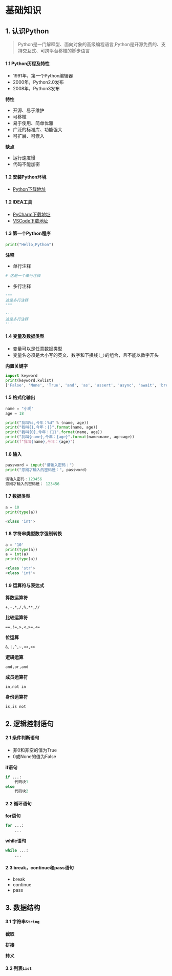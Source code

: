 # 基础知识

## 1. 认识Python

> Python是一门解释型、面向对象的高级编程语言,Python是开源免费的、支持交互式、可跨平台移植的脚步语言

#### 1.1 Python历程及特性

* 1991年，第一个Python编辑器
* 2000年，Python2.0发布
* 2008年，Python3发布

**特性**

- 开源、易于维护
- 可移植
- 易于使用、简单优雅
- 广泛的标准库、功能强大
- 可扩展、可嵌入

**缺点**

- 运行速度慢
- 代码不能加密

#### 1.2 安装Python环境

* [Python下载地址](https://www.python.org/downloads/)

#### 1.2 IDEA工具

* [PyCharm下载地址](https://www.jetbrains.com/pycharm/download/)
* [VSCode下载地址](https://code.visualstudio.com/Download)


#### 1.3 第一个Python程序

```python
print("Hello,Python")
```

**注释**

* 单行注释

```python
# 这是一个单行注释
```

* 多行注释

```python
"""
这是多行注释
"""

'''
这是多行注释
'''

```

#### 1.4 变量及数据类型

- 变量可以是任意数据类型
- 变量名必须是大小写的英文、数字和下换线`(_)`的组合，且不能以数字开头

**内置关键字**

```python
import keyword
print(keyword.kwlist)
['False', 'None', 'True', 'and', 'as', 'assert', 'async', 'await', 'break', 'class', 'continue', 'def', 'del', 'elif', 'else', 'except', 'finally', 'for', 'from', 'global', 'if', 'import', 'in', 'is', 'lambda', 'nonlocal', 'not', 'or', 'pass', 'raise', 'return', 'try', 'while', 'with', 'yield']
```


#### 1.5 格式化输出

```python
name = "小明"
age = 18

print("我叫%s,今年：%d" % (name, age))
print("我叫{},今年：{}".format(name, age))
print("我叫{0},今年：{1}".format(name, age))
print("我叫{name},今年：{age}".format(name=name, age=age))
print(f"我叫{name},今年：{age}")
```

#### 1.6 输入

```python
password = input("请输入密码：")
print("您刚才输入的密码是：", password)

请输入密码：123456
您刚才输入的密码是： 123456 
```

#### 1.7 数据类型

```python
a = 10
print(type(a))

<class 'int'>
```

#### 1.8 字符串类型数字强制转换

```python
a = '10'
print(type(a))
a = int(a)
print(type(a))

<class 'str'>
<class 'int'>
```

#### 1.9 运算符与表达式

**算数运算符**

`+,-,*,/,%,**,//`

**比较运算符**

`==,!=,>,<,>=,<= `

**位运算**

`&,|,^,~,<<,>>`

**逻辑运算**

`and,or,and`

**成员运算符**

`in,not in`

**身份运算符**

`is,is not`

## 2. 逻辑控制语句

#### 2.1 条件判断语句

- 非0和非空的值为True
- 0或None的值为False

**if语句**

```python
if ...:
    代码块1
else
    代码块2
```


#### 2.2 循环语句

**for语句**

```python
for ...:
    ...
```

**while语句**

```python
while ...:
    ...
```

#### 2.3 break，continue和pass语句

- break
- continue
- pass


## 3. 数据结构

#### 3.1 字符串`String`

**截取**

**拼接**

**转义**

#### 3.2 列表`List`


